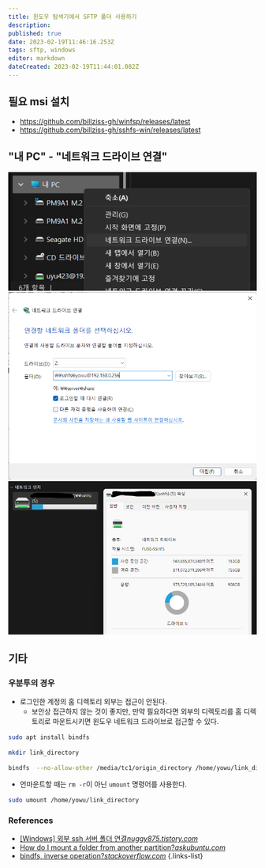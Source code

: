 ```yaml
---
title: 윈도우 탐색기에서 SFTP 폴더 사용하기
description: 
published: true
date: 2023-02-19T11:46:16.253Z
tags: sftp, windows
editor: markdown
dateCreated: 2023-02-19T11:44:01.082Z
---
```


## 필요 msi 설치

- https://github.com/billziss-gh/winfsp/releases/latest
- https://github.com/billziss-gh/sshfs-win/releases/latest

## "내 PC" - "네트워크 드라이브 연결"

![sftp-in-windows-1.png](/sftp-in-windows-1.png)
![sftp-in-windows-2.png](/sftp-in-windows-2.png)
![sftp-in-windows-3.png](/sftp-in-windows-3.png)

## 기타

### 우분투의 경우

- 로그인한 계정의 홈 디렉토리 외부는 접근이 안된다.
  - 보안상 접근하지 않는 것이 좋지만, 만약 필요하다면 외부의 디렉토리를 홈 디렉토리로 마운트시키면 윈도우 네트워크 드라이브로 접근할 수 있다.
  
```bash
sudo apt install bindfs
```

```bash
mkdir link_directory
```

```bash
bindfs  --no-allow-other /media/tc1/origin_directory /home/yowu/link_directory
```

- 언마운트할 때는 `rm -r`이 아닌 `umount` 명령어를 사용한다.

```bash
sudo umount /home/yowu/link_directory
```

### References

- [[Windows] 외부 ssh 서버 폴더 연결*nuggy875.tistory.com*](https://nuggy875.tistory.com/160)
- [How do I mount a folder from another partition?*askubuntu.com*](https://askubuntu.com/questions/205841/how-do-i-mount-a-folder-from-another-partition)
- [bindfs, inverse operation?*stackoverflow.com*](https://stackoverflow.com/questions/19336170/bindfs-inverse-operation)
{.links-list}